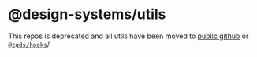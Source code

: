 # @design-systems/utils

This repos is deprecated and all utils have been moved to [public github](https://github.com/intuit/design-systems-cli/tree/master/packages/utils) or [`@cgds/hooks`](https://github.intuit.com/design-systems/cgds/tree/master/packages/hooks)/
